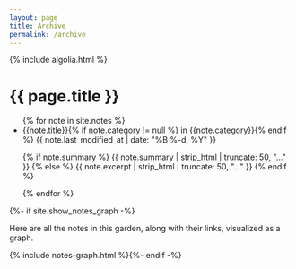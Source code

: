```yaml
---
layout: page
title: Archive
permalink: /archive
---
```


<style>
  .wrapper {
    max-width: 46em;
  }
</style>

<div id="search-searchbar"></div>

<div class="post-list" id="search-hits">
</div>
{% include algolia.html %}

<h1>{{ page.title }}</h1>

<ul class="archive">
{% for note in site.notes %}
  <li>
    <a href="{{ note.url }}{%- if site.use_html_extension -%}.html{%- endif -%}" class="internal-link">
    {{note.title}}</a>{% if note.category != null %} in {{note.category}}{% endif %} 
    <span>{{ note.last_modified_at | date: "%B %-d, %Y" }}</span>
    <p>
        {% if note.summary %}
          {{ note.summary | strip_html | truncate: 50, "..." }}
        {% else %}
          {{ note.excerpt | strip_html | truncate: 50, "..." }}
        {% endif %}
    </P>
  </li>
{% endfor %}
</ul>

<section>
  {%- if site.show_notes_graph -%}<p>Here are all the notes in this garden, along with their links, visualized as a graph.</p>{% include notes-graph.html %}{%- endif -%}</section>




